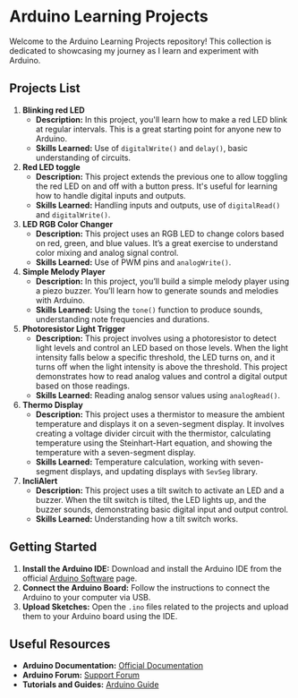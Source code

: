# Arduino Learning Projects

Welcome to the Arduino Learning Projects repository! This collection is dedicated to showcasing my journey as I learn and experiment with Arduino.

## Projects List

1. **Blinking red LED**
    - **Description:** In this project, you'll learn how to make a red LED blink at regular intervals. This is a great starting point for anyone new to Arduino.
    - **Skills Learned:** Use of `digitalWrite()` and `delay()`, basic understanding of circuits.
2. **Red LED toggle**
    - **Description:** This project extends the previous one to allow toggling the red LED on and off with a button press. It's useful for learning how to handle digital inputs and outputs.
    - **Skills Learned:** Handling inputs and outputs, use of `digitalRead()` and `digitalWrite()`.
3. **LED RGB Color Changer**
    - **Description:** This project uses an RGB LED to change colors based on red, green, and blue values. It’s a great exercise to understand color mixing and analog signal control.
    - **Skills Learned:** Use of PWM pins and `analogWrite()`.
4. **Simple Melody Player**
    - **Description:** In this project, you’ll build a simple melody player using a piezo buzzer. You’ll learn how to generate sounds and melodies with Arduino.
    - **Skills Learned:** Using the `tone()` function to produce sounds, understanding note frequencies and durations.
5. **Photoresistor Light Trigger**
    - **Description:** This project involves using a photoresistor to detect light levels and control an LED based on those levels. When the light intensity falls below a specific threshold, the LED turns on, and it turns off when the light intensity is above the threshold. This project demonstrates how to read analog values and control a digital output based on those readings.
    - **Skills Learned:** Reading analog sensor values using `analogRead()`.
6. **Thermo Display**
    - **Description:** This project uses a thermistor to measure the ambient temperature and displays it on a seven-segment display. It involves creating a voltage divider circuit with the thermistor, calculating temperature using the Steinhart-Hart equation, and showing the temperature with a seven-segment display.
    - **Skills Learned:** Temperature calculation, working with seven-segment displays, and updating displays with `SevSeg` library.
7. **IncliAlert**
    - **Description:** This project uses a tilt switch to activate an LED and a buzzer. When the tilt switch is tilted, the LED lights up, and the buzzer sounds, demonstrating basic digital input and output control.
    - **Skills Learned:** Understanding how a tilt switch works.

## Getting Started

1. **Install the Arduino IDE:** Download and install the Arduino IDE from the official [Arduino Software](https://www.arduino.cc/en/software) page.
2. **Connect the Arduino Board:** Follow the instructions to connect the Arduino to your computer via USB.
3. **Upload Sketches:** Open the `.ino` files related to the projects and upload them to your Arduino board using the IDE.

## Useful Resources

- **Arduino Documentation:** [Official Documentation](https://www.arduino.cc/en/Reference/HomePage)
- **Arduino Forum:** [Support Forum](https://forum.arduino.cc/)
- **Tutorials and Guides:** [Arduino Guide](https://www.arduino.cc/en/Tutorial/HomePage)